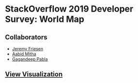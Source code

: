 # StackOverflow 2019 Developer Survey: World Map

## Collaborators
- [Jeremy Friesen](https://github.com/jeremydavidfriesen)
- [Aabid Mitha](https://github.com/aabidmitha10)
- [Gagandeep Pabla](https://github.com/CrownPab)


## [View Visualization](https://jeremy-friesen.github.io/stackoverflow-2019-survey-world-map-d3/)
